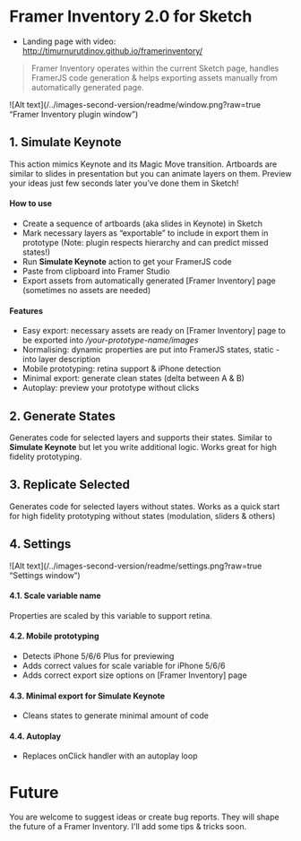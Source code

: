 # Framer Inventory 2.0 for Sketch
- Landing page with video: http://timurnurutdinov.github.io/framerinventory/

>Framer Inventory operates within the current Sketch page, handles FramerJS code generation & helps exporting assets manually from automatically generated page.

![Alt text](/../images-second-version/readme/window.png?raw=true “Framer Inventory plugin window”)

## 1. Simulate Keynote
This action mimics Keynote and its Magic Move transition. Artboards are similar to slides in presentation but you can animate layers on them. Preview your ideas just few seconds later you’ve done them in Sketch!

#### How to use
- Create a sequence of artboards (aka slides in Keynote) in Sketch
- Mark necessary layers as “exportable” to include in export them in prototype (Note: plugin respects hierarchy and can predict missed states!)
- Run **Simulate Keynote** action to get your FramerJS code
- Paste from clipboard into Framer Studio 
- Export assets from automatically generated [Framer Inventory] page (sometimes no assets are needed)

#### Features
- Easy export: necessary assets are ready on [Framer Inventory] page to be exported into _/your-prototype-name/images_
- Normalising: dynamic properties are put into FramerJS states, static - into layer description
- Mobile prototyping: retina support & iPhone detection
- Minimal export: generate clean states (delta between A & B)
- Autoplay: preview your prototype without clicks


## 2. Generate States
Generates code for selected layers and supports their states. Similar to **Simulate Keynote** but let you write additional logic. Works great for high fidelity prototyping.


## 3. Replicate Selected
Generates code for selected layers without states. Works as a quick start for high fidelity prototyping without states (modulation, sliders & others)


## 4. Settings
![Alt text](/../images-second-version/readme/settings.png?raw=true “Settings window”)

#### 4.1. Scale variable name
Properties are scaled by this variable to support retina.
#### 4.2. Mobile prototyping
- Detects iPhone 5/6/6 Plus for previewing
- Adds correct values for scale variable for iPhone 5/6/6
- Adds correct export size options on [Framer Inventory] page
#### 4.3. Minimal export for Simulate Keynote
- Cleans states to generate minimal amount of code
#### 4.4. Autoplay
- Replaces onClick handler with an autoplay loop




# Future
You are welcome to suggest ideas or create bug reports. They will shape the future of a Framer Inventory. I'll add some tips & tricks soon.



